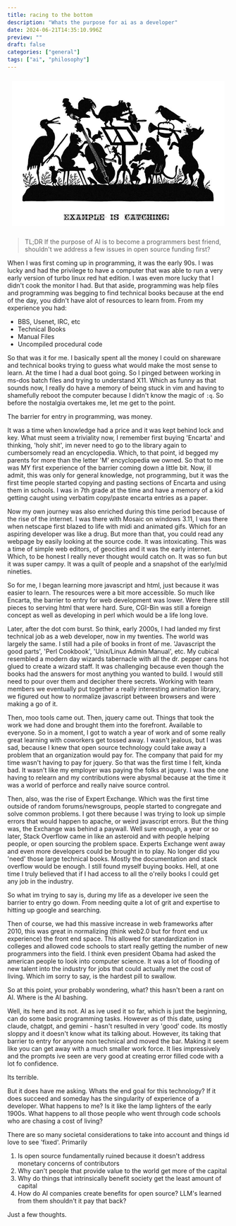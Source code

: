 ```yaml
---
title: racing to the bottom
description: "Whats the purpose for ai as a developer"
date: 2024-06-21T14:35:10.996Z
preview: ""
draft: false
categories: ["general"]
tags: ["ai", "philosophy"]
---
```



<p style="padding:10px; text-align:center">
  <img class="thumbnail" src="/images/example-catching-768.jpg" width="520" />
</p>

> TL;DR If the purpose of AI is to become a programmers best friend, shouldn't we address a few issues in open source funding first?

When I was first coming up in programming, it was the early 90s. I was lucky and had the privilege to have a computer that was able to run a very early version of turbo linux red hat edition. I was even more lucky that I didn't cook the monitor I had. But that aside, programming was help files and programming was begging to find technical books because at the end of the day, you didn't have alot of resources to learn from. From my experience you had:
- BBS, Usenet, IRC, etc
- Technical Books
- Manual Files
- Uncompiled procedural code

So that was it for me. I basically spent all the money I could on shareware and technical books trying to guess what would make the most sense to learn. At the time I had a dual boot going. So I pinged between working in ms-dos batch files and trying to understand X11. Which as funny as that sounds now, I really do have a memory of being stuck in vim and having to shamefully reboot the computer because I didn't know the magic of `:q`. So before the nostalgia overtakes me, let me get to the point.

The barrier for entry in programming, was money. 

It was a time when knowledge had a price and it was kept behind lock and key. What must seem a triviality now, I remember first buying 'Encarta' and thinking, 'holy shit', im never need to go to the library again to cumbersomely read an encyclopedia. Which, to that point, id begged my parents for more than the letter 'M' encyclopedia we owned. So that to me was MY first experience of the barrier coming down a little bit. Now, ill admit, this was only for general knowledge, not programming, but it was the first time people started copying and pasting sections of Encarta and using them in schools. I was in 7th grade at the time and have a memory of a kid getting caught using verbatim copy/paste encarta entries as a paper.

Now my own journey was also enriched during this time period because of the rise of the internet. I was there with Mosaic on windows 3.11, I was there when netscape first blazed to life with midi and animated gifs. Which for an aspiring developer was like a drug. But more than that, you could read any webpage by easily looking at the source code. It was intoxicating. This was a time of simple web editors, of geocities and it was the early internet. Which, to be honest I really never thought would catch on. It was so fun but it was super campy. It was a quilt of people and a snapshot of the early/mid nineties. 

So for me, I began learning more javascript and html, just because it was easier to learn. The resources were a bit more accessible. So much like Encarta, the barrier to entry for web development was lower. Were there still pieces to serving html that were hard. Sure, CGI-Bin was still a foreign concept as well as developing in perl which would be a life long love. 

Later, after the dot com burst. So think, early 2000s, I had landed my first technical job as a web developer, now in my twenties. The world was largely the same. I still had a pile of books in front of me. 'Javascript the good parts', 'Perl Cookbook', 'Unix/Linux Admin Manual', etc. My cubical resembled a modern day wizards tabernacle with all the dr. pepper cans hot glued to create a wizard staff. It was challenging because even though the books had the answers for most anything you wanted to build. I would still need to pour over them and decipher there secrets. Working with team members we eventually put together a really interesting animation library, we figured out how to normalize javascript between browsers and were making a go of it.

Then, moo tools came out. Then, jquery came out. Things that took the work we had done and brought them into the forefront. Available to everyone. So in a moment, I got to watch a year of work and of some really great learning with coworkers get tossed away. I wasn't jealous, but I was sad, because I knew that open source technology could take away a problem that an organization would pay for. The company that paid for my time wasn't having to pay for jquery. So that was the first time I felt, kinda bad. It wasn't like my employer was paying the folks at jquery. I was the one having to relearn and my contributions were abysmal because at the time it was a world of perforce and really naive source control. 

Then, also, was the rise of Expert Exchange. Which was the first time outside of random forums/newsgroups, people started to congregate and solve common problems. I got there because I was trying to look up simple errors that would happen to apache, or weird javascript errors. But the thing was, the Exchange was behind a paywall. Well sure enough, a year or so later, Stack Overflow came in like an asteroid and with people helping people, or open sourcing the problem space. Experts Exchange went away and even more developers could be brought in to play. No longer did you 'need' those large technical books. Mostly the documentation and stack overflow would be enough. I still found myself buying books. Hell, at one time I truly believed that if I had access to all the o'reily books I could get any job in the industry.

So what im trying to say is, during my life as a developer ive seen the barrier to entry go down. From needing quite a lot of grit and expertise to hitting up google and searching.

Then of course, we had this massive increase in web frameworks after 2010, this was great in normalizing (think web2.0 but for front end ux experience) the front end space. This allowed for standardization in colleges and allowed code schools to start really getting the number of new programmers into the field. I think even president Obama had asked the american people to look into computer science. It was a lot of flooding of new talent into the industry for jobs that could actually met the cost of living. Which im sorry to say, is the hardest pill to swallow.

So at this point, your probably wondering, what? this hasn't been a rant on AI. Where is the AI bashing. 

Well, its here and its not. AI as ive used it so far, which is just the beginning, can do some basic programming tasks. However as of this date, using claude, chatgpt, and gemini - hasn't resulted in very 'good' code. Its mostly sloppy and it doesn't know what its talking about. However, its taking that barrier to entry for anyone non technical and moved the bar. Making it seem like you can get away with a much smaller work force. It lies impressively and the prompts ive seen are very good at creating error filled code with a lot fo confidence. 

Its terrible.

But it does have me asking. Whats the end goal for this technology? If it does succeed and someday has the singularity of experience of a developer. What happens to me? Is it like the lamp lighters of the early 1900s. What happens to all those people who went through code schools who are chasing a cost of living?

There are so many societal considerations to take into account and things id love to see 'fixed'. Primarily

1. Is open source fundamentally ruined because it doesn't address monetary concerns of contributors
1. Why can't people that provide value to the world get more of the capital
1. Why do things that intrinsically benefit society get the least amount of capital
1. How do AI companies create benefits for open source? LLM's learned from them shouldn't it pay that back?

Just a few thoughts.